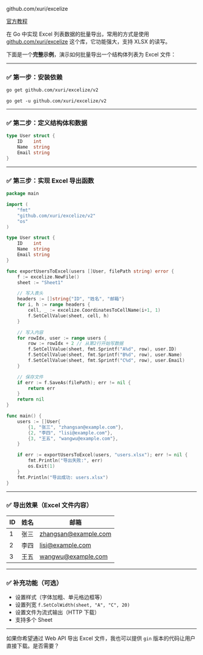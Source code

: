


github.com/xuri/excelize


[官方教程](https://xuri.me/excelize/zh-hans/)


在 Go 中实现 Excel 列表数据的批量导出，常用的方式是使用 [github.com/xuri/excelize](https://github.com/xuri/excelize) 这个库，它功能强大，支持 XLSX 的读写。

下面是一个**完整示例**，演示如何批量导出一个结构体列表为 Excel 文件：

---

### ✅ 第一步：安装依赖

```bash
go get github.com/xuri/excelize/v2
```

```
go get -u github.com/xuri/excelize/v2
```

---

### ✅ 第二步：定义结构体和数据

```go
type User struct {
	ID    int
	Name  string
	Email string
}
```

---

### ✅ 第三步：实现 Excel 导出函数

```go
package main

import (
	"fmt"
	"github.com/xuri/excelize/v2"
	"os"
)

type User struct {
	ID    int
	Name  string
	Email string
}

func exportUsersToExcel(users []User, filePath string) error {
	f := excelize.NewFile()
	sheet := "Sheet1"

	// 写入表头
	headers := []string{"ID", "姓名", "邮箱"}
	for i, h := range headers {
		cell, _ := excelize.CoordinatesToCellName(i+1, 1)
		f.SetCellValue(sheet, cell, h)
	}

	// 写入内容
	for rowIdx, user := range users {
		row := rowIdx + 2 // 从第2行开始写数据
		f.SetCellValue(sheet, fmt.Sprintf("A%d", row), user.ID)
		f.SetCellValue(sheet, fmt.Sprintf("B%d", row), user.Name)
		f.SetCellValue(sheet, fmt.Sprintf("C%d", row), user.Email)
	}

	// 保存文件
	if err := f.SaveAs(filePath); err != nil {
		return err
	}
	return nil
}

func main() {
	users := []User{
		{1, "张三", "zhangsan@example.com"},
		{2, "李四", "lisi@example.com"},
		{3, "王五", "wangwu@example.com"},
	}

	if err := exportUsersToExcel(users, "users.xlsx"); err != nil {
		fmt.Println("导出失败:", err)
		os.Exit(1)
	}
	fmt.Println("导出成功: users.xlsx")
}
```

---

### ✅ 导出效果（Excel 文件内容）

| ID | 姓名 | 邮箱                                                  |
| -- | -- | --------------------------------------------------- |
| 1  | 张三 | [zhangsan@example.com](mailto:zhangsan@example.com) |
| 2  | 李四 | [lisi@example.com](mailto:lisi@example.com)         |
| 3  | 王五 | [wangwu@example.com](mailto:wangwu@example.com)     |

---

### ✅ 补充功能（可选）

* 设置样式（字体加粗、单元格边框等）
* 设置列宽 `f.SetColWidth(sheet, "A", "C", 20)`
* 设置文件为流式输出（HTTP 下载）
* 支持多个 Sheet

---

如果你希望通过 Web API 导出 Excel 文件，我也可以提供 `gin` 版本的代码让用户直接下载。是否需要？
